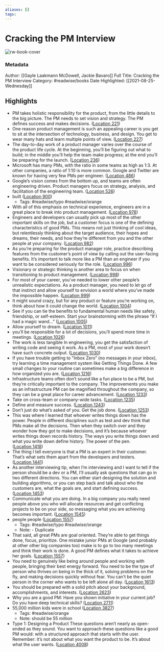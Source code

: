 ```yaml
---
aliases: []
tags:
---
```

# Cracking the PM Interview

![rw-book-cover](https://images-na.ssl-images-amazon.com/images/I/41kgVwVcL4L._SL200_.jpg)
### Metadata
Author: [[Gayle Laakmann McDowell, Jackie Bavaro]]
Full Title: Cracking the PM Interview
Category: #readwise/books
Date Highlighted: [[2021-08-25-Wednesday]]

## Highlights
- PM takes holistic responsibility for the product, from the little details to the big picture. The PM needs to set vision and strategy. The PM defines success and makes decisions. ([Location 221](https://readwise.io/to_kindle?action=open&asin=B00ISYMUR6&location=221))
- One reason product management is such an appealing career is you get to sit at the intersection of technology, business, and design. You get to wear many hats and learn multiple points of view. ([Location 227](https://readwise.io/to_kindle?action=open&asin=B00ISYMUR6&location=227))
- The day-to-day work of a product manager varies over the course of the product life cycle. At the beginning, you’ll be figuring out what to build; in the middle you’ll help the team make progress; at the end you’ll be preparing for the launch. ([Location 236](https://readwise.io/to_kindle?action=open&asin=B00ISYMUR6&location=236))
- Microsoft has many PMs, with the ratio in some teams as high as 1:3. At other companies, a ratio of 1:10 is more common. Google and Twitter are known for having very few PMs per engineer. ([Location 486](https://readwise.io/to_kindle?action=open&asin=B00ISYMUR6&location=486))
- Google’s vision comes from the bottom up, and teams are often engineering driven. Product managers focus on strategy, analysis, and facilitation of the engineering team. ([Location 526](https://readwise.io/to_kindle?action=open&asin=B00ISYMUR6&location=526))
- built ([Location 900](https://readwise.io/to_kindle?action=open&asin=B00ISYMUR6&location=900))
    - Tags: #readwise/typo #readwise/orange 
- With all of this emphasis on technical experience, engineers are in a great place to break into product management. ([Location 978](https://readwise.io/to_kindle?action=open&asin=B00ISYMUR6&location=978))
- Engineers and developers can usually pick up most of the other important skills on the job, but a customer focus is one of the defining characteristics of good PMs. This means not just thinking of cool ideas, but relentlessly thinking about the target audience, their hopes and dreams, their needs, and how they’re different from you and the other people at your company. ([Location 982](https://readwise.io/to_kindle?action=open&asin=B00ISYMUR6&location=982))
- As you’re preparing for the product manager role, practice describing features from the customer’s point of view by calling out the user-facing benefits. It’s important to talk more like a PM than an engineer if you want to be considered seriously for the role. ([Location 996](https://readwise.io/to_kindle?action=open&asin=B00ISYMUR6&location=996))
- Visionary or strategic thinking is another area to focus on when transitioning to product management. ([Location 998](https://readwise.io/to_kindle?action=open&asin=B00ISYMUR6&location=998))
- For most of your career, you’ve needed to lower other people’s unrealistic expectations. As a product manager, you need to let go of that instinct and allow yourself to envision a world where you’ve made the impossible happen. ([Location 999](https://readwise.io/to_kindle?action=open&asin=B00ISYMUR6&location=999))
- It might sound crazy, but for any product or feature you’re working on, think about how it could change the world. ([Location 1004](https://readwise.io/to_kindle?action=open&asin=B00ISYMUR6&location=1004))
- See if you can tie the benefits to fundamental human needs like safety, friendship, or self-esteem. Start your brainstorming with the phrase “If I had a magic wand...” ([Location 1005](https://readwise.io/to_kindle?action=open&asin=B00ISYMUR6&location=1005))
- Allow yourself to dream. ([Location 1011](https://readwise.io/to_kindle?action=open&asin=B00ISYMUR6&location=1011))
- you’ll be responsible for a lot of decisions, you’ll spend more time in meetings. ([Location 1026](https://readwise.io/to_kindle?action=open&asin=B00ISYMUR6&location=1026))
- The work is less tangible In engineering, you get the satisfaction of writing code and seeing it work. As a PM, most of your work doesn’t have such concrete output. ([Location 1030](https://readwise.io/to_kindle?action=open&asin=B00ISYMUR6&location=1030))
- If you have trouble getting to “Inbox Zero” (no messages in your inbox), try learning a time management system like Getting Things Done. A few small changes to your routine can sometimes make a big difference in how organized you are. ([Location 1216](https://readwise.io/to_kindle?action=open&asin=B00ISYMUR6&location=1216))
- Infrastructure teams often don’t sound like a fun place to be a PM, but they’re critically important to the company. The improvements you make as an infrastructure PM can be magnified throughout the company, so they can be a great place for career advancement. ([Location 1233](https://readwise.io/to_kindle?action=open&asin=B00ISYMUR6&location=1233))
- Take on cross-team or company-wide tasks. ([Location 1235](https://readwise.io/to_kindle?action=open&asin=B00ISYMUR6&location=1235))
- Define and measure success. ([Location 1243](https://readwise.io/to_kindle?action=open&asin=B00ISYMUR6&location=1243))
- Don’t just do what’s asked of you. Get the job done. ([Location 1253](https://readwise.io/to_kindle?action=open&asin=B00ISYMUR6&location=1253))
- This was where I learned that whoever writes things down has the power. People in different disciplines such as test and dev think that PMs make all the decisions. Then when they switch over and they wonder how they got to make decisions, and it’s because whoever writes things down records history. The ways you write things down and what you write down define history. The power of the pen. ([Location 1418](https://readwise.io/to_kindle?action=open&asin=B00ISYMUR6&location=1418))
- The thing I tell everyone is that a PM is an expert in their customer. That’s what sets them apart from the developers and testers. ([Location 1441](https://readwise.io/to_kindle?action=open&asin=B00ISYMUR6&location=1441))
- As another interviewing tip, when I’m interviewing and I want to tell if the person should be a dev or a PM, I’ll usually ask questions that can go in two different directions. You can either start designing the solution and building algorithms, or you can step back and talk about who the customers are, what the goals are, and start defining success. ([Location 1453](https://readwise.io/to_kindle?action=open&asin=B00ISYMUR6&location=1453))
- Communicate what you are doing. In a big company you really need people above you who will allocate resources and get conflicting projects to be on your side, so messaging what you are achieving becomes important. ([Location 1545](https://readwise.io/to_kindle?action=open&asin=B00ISYMUR6&location=1545))
- people people ([Location 1557](https://readwise.io/to_kindle?action=open&asin=B00ISYMUR6&location=1557))
    - Tags: #readwise/typo #readwise/orange 
    - Note: - Duplicate
- That said, all great PMs are goal oriented. They’re able to get things done, focus, prioritize. One mistake junior PMs at Google (and probably at other other big companies too) make is to go to too many meetings and think their work is done. A good PM defines what it takes to achieve her goals. ([Location 1557](https://readwise.io/to_kindle?action=open&asin=B00ISYMUR6&location=1557))
- You need to genuinely like being around people and working with people, bringing their best energy forward. You need to be the type of person who thrives on being in the thick of it, solving problems on the fly, and making decisions quickly without fear. You can’t be the quiet person in the corner who wants to be left alone all day. ([Location 1613](https://readwise.io/to_kindle?action=open&asin=B00ISYMUR6&location=1613))
- You should be prepared with a solid pitch about your background, accomplishments, and interests. ([Location 2623](https://readwise.io/to_kindle?action=open&asin=B00ISYMUR6&location=2623))
- Why you are a good PM: Have you shown initiative in your current job? Do you have deep technical skills? ([Location 2711](https://readwise.io/to_kindle?action=open&asin=B00ISYMUR6&location=2711))
- 55,000 million kids were in school ([Location 3827](https://readwise.io/to_kindle?action=open&asin=B00ISYMUR6&location=3827))
    - Tags: #readwise/orange 
    - Note: should be 55 million
- Type 1: Designing a Product These questions aren’t nearly as open-ended as they sound. You want to approach these questions like a good PM would: with a structured approach that starts with the user. Remember: it’s not about what you want the product to be. It’s about what the user wants. ([Location 4008](https://readwise.io/to_kindle?action=open&asin=B00ISYMUR6&location=4008))
